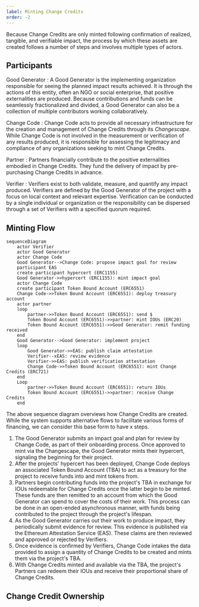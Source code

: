 ```yaml
---
label: Minting Change Credits
order: -2
---
```


Because Change Credits are only minted following confirmation of realized, tangible, and verifiable impact, the process by which these assets are created follows a number of steps and involves multiple types of actors.

## Participants

Good Generator
:   A Good Generator is the implementing organization responsible for seeing the planned impact results achieved. It is through the actions of this entity, often an NGO or social enterprise, that positive externalities are produced. Because contributions and funds can be seamlessly fractionalized and divided, a Good Generator can also be a collection of multiple contributors working collaboratively.

Change Code
:   Change Code acts to provide all necessary infrastructure for the creation and management of Change Credits through its *Changescape*. While Change Code is not involved in the measurement or verification of any results produced, it is responsible for assessing the legitimacy and compliance of any organizations seeking to mint Change Credits.

Partner
:   Partners financially contribute to the positive externalities embodied in Change Credits. They fund the delivery of impact by pre-purchasing Change Credits in advance.

Verifier
:   Verifiers exist to both validate, measure, and quantify any impact produced. Verifiers are defined by the Good Generator of the project with a focus on local context and relevant expertise. Verification can be conducted by a single individual or organization or the responsibility can be dispersed through a set of Verifiers with a specified quorum required.

## Minting Flow

```mermaid
sequenceDiagram
    actor Verifier
    actor Good Generator
    actor Change Code
    Good Generator-->Change Code: propose impact goal for review
    participant EAS
    create participant hypercert (ERC1155)
    Good Generator->>hypercert (ERC1155): mint impact goal
    actor Change Code
    create participant Token Bound Account (ERC6551)
    Change Code->>Token Bound Account (ERC6551): deploy treasury account
    actor partner
    loop
        partner->>Token Bound Account (ERC6551): send $
        Token Bound Account (ERC6551)->>partner: mint IOUs (ERC20)
        Token Bound Account (ERC6551)->>Good Generator: remit funding received
    end
    Good Generator-->Good Generator: implement project
    loop
        Good Generator->>EAS: publish claim attestation
        Verifier--xEAS: review evidence
        Verifier->>EAS: publish verification attestation
        Change Code->>Token Bound Account (ERC6551): mint Change Credits (ERC721)
    end
    Loop
        partner->>Token Bound Account (ERC6551): return IOUs
        Token Bound Account (ERC6551)->>partner: receive Change Credits
    end
```

The above sequence diagram overviews how Change Credits are created. While the system supports alternative flows to facilitate various forms of financing, we can consider this base form to have x steps.

1. The Good Generator submits an impact goal and plan for review by Change Code, as part of their onboarding process. Once approved to mint via the Changescape, the Good Generator mints their hypercert, signaling the beginning for their project.
2. After the projects' hypercert has been deployed, Change Code deploys an associated Token Bound Account (TBA) to act as a treasury for the project to receive funds into and mint tokens from.
3. Partners begin contributing funds into the project's TBA in exchange for IOUs redeemable for Change Credits once the latter begin to be minted. These funds are then remitted to an account from which the Good Generator can spend to cover the costs of their work. This process can be done in an open-ended asynchronous manner, with funds being contributed to the project through the project's lifespan.
4. As the Good Generator carries out their work to produce impact, they periodically submit evidence for review. This evidence is published via the Ethereum Attestation Service (EAS). These claims are then reviewed and approved or rejected by Verifiers.
5. Once evidence is confirmed by Verifiers, Change Code intakes the data provided to assign a quantity of Change Credits to be created and mints them via the project's TBA.
6. With Change Credits minted and available via the TBA, the project's Partners can redeem their IOUs and receive their proportional share of Change Credits.

## Change Credit Ownership
